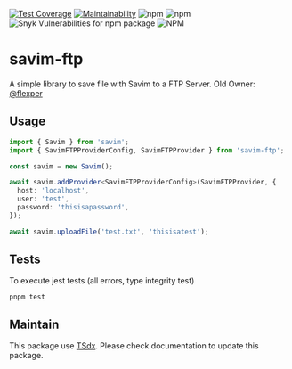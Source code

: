 [![Test Coverage](https://api.codeclimate.com/v1/badges/1ceadff5f5ef77b2e8b6/test_coverage)](https://codeclimate.com/github/qlaffont/savim-ftp/test_coverage) [![Maintainability](https://api.codeclimate.com/v1/badges/1ceadff5f5ef77b2e8b6/maintainability)](https://codeclimate.com/github/qlaffont/savim-ftp/maintainability) ![npm](https://img.shields.io/npm/v/savim-ftp) ![npm](https://img.shields.io/npm/dm/savim-ftp) ![Snyk Vulnerabilities for npm package](https://img.shields.io/snyk/vulnerabilities/npm/savim-ftp) ![NPM](https://img.shields.io/npm/l/savim-ftp)

# savim-ftp

A simple library to save file with Savim to a FTP Server. Old Owner: [@flexper](https://github.com/flexper)

## Usage

```typescript
import { Savim } from 'savim';
import { SavimFTPProviderConfig, SavimFTPProvider } from 'savim-ftp';

const savim = new Savim();

await savim.addProvider<SavimFTPProviderConfig>(SavimFTPProvider, {
  host: 'localhost',
  user: 'test',
  password: 'thisisapassword',
});

await savim.uploadFile('test.txt', 'thisisatest');
```

## Tests

To execute jest tests (all errors, type integrity test)

```
pnpm test
```

## Maintain

This package use [TSdx](https://github.com/jaredpalmer/tsdx). Please check documentation to update this package.
